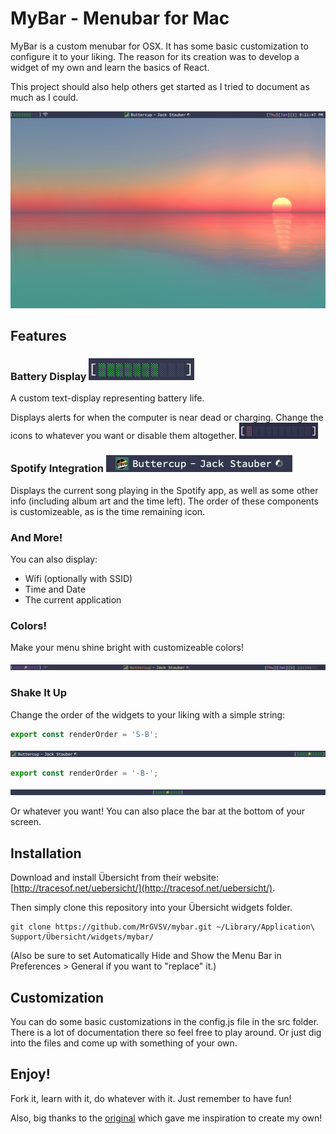 # MyBar - Menubar for Mac

MyBar is a custom menubar for OSX. It has some basic customization to configure it to your liking. The reason for its creation was to develop a widget of my own and learn the basics of React.

This project should also help others get started as I tried to document as much as I could.

![screenshot](screenshot.png)



## Features

### Battery Display <img src="images/battery.png" alt="battery" style="zoom: 67%;" />

A custom text-display representing battery life.

Displays alerts for when the computer is near dead or charging. Change the icons to whatever you want or disable them altogether. <img src="images/charging.gif" alt="battery-gif" style="zoom:50%;" />

### Spotify Integration <img src="images/spotify_with_icon.png" alt="spotify" style="zoom: 50%;" />

Displays the current song playing in the Spotify app, as well as some other info (including album art and the time left). The order of these components is customizeable, as is the time remaining icon. 

### And More!

You can also display:

* Wifi (optionally with SSID)
* Time and Date
* The current application

### Colors!

Make your menu shine bright with customizeable colors!

![colors](images/colorful.png)

### Shake It Up

Change the order of the widgets to your liking with a simple string:

```javascript
export const renderOrder = 'S-B';
```

![changed-order-1](images/order-1.png)

```javascript
export const renderOrder = '-B-';
```

![changed-order-2](images/order-2.png)

Or whatever you want! You can also place the bar at the bottom of your screen.



## Installation

Download and install Übersicht from their website: [http://tracesof.net/uebersicht/](http://tracesof.net/uebersicht/).

Then simply clone this repository into your Übersicht widgets folder.

```shell
git clone https://github.com/MrGVSV/mybar.git ~/Library/Application\ Support/Übersicht/widgets/mybar/
```

(Also be sure to set Automatically Hide and Show the Menu Bar in Preferences > General if you want to "replace" it.)



## Customization

You can do some basic customizations in the config.js file in the src folder. There is a lot of documentation there so feel free to play around. Or just dig into the files and come up with something of your own.



## Enjoy!

Fork it, learn with it, do whatever with it. Just remember to have fun!

Also, big thanks to the [original](https://github.com/callahanrts/bar) which gave me inspiration to create my own!
